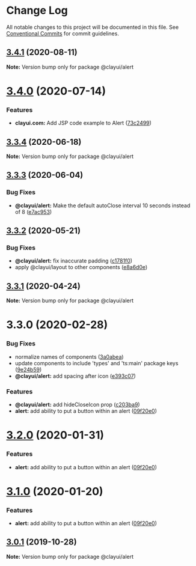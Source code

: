 # Change Log

All notable changes to this project will be documented in this file.
See [Conventional Commits](https://conventionalcommits.org) for commit guidelines.

## [3.4.1](https://github.com/liferay/clay/compare/@clayui/alert@3.4.0...@clayui/alert@3.4.1) (2020-08-11)

**Note:** Version bump only for package @clayui/alert

# [3.4.0](https://github.com/liferay/clay/compare/@clayui/alert@3.3.4...@clayui/alert@3.4.0) (2020-07-14)

### Features

-   **clayui.com:** Add JSP code example to Alert ([73c2499](https://github.com/liferay/clay/commit/73c2499))

## [3.3.4](https://github.com/liferay/clay/compare/@clayui/alert@3.3.3...@clayui/alert@3.3.4) (2020-06-18)

**Note:** Version bump only for package @clayui/alert

## [3.3.3](https://github.com/liferay/clay/compare/@clayui/alert@3.3.2...@clayui/alert@3.3.3) (2020-06-04)

### Bug Fixes

-   **@clayui/alert:** Make the default autoClose interval 10 seconds instead of 8 ([e7ac953](https://github.com/liferay/clay/commit/e7ac953))

## [3.3.2](https://github.com/liferay/clay/compare/@clayui/alert@3.3.1...@clayui/alert@3.3.2) (2020-05-21)

### Bug Fixes

-   **@clayui/alert:** fix inaccurate padding ([c1781f0](https://github.com/liferay/clay/commit/c1781f0))
-   apply @clayui/layout to other components ([e8a6d0e](https://github.com/liferay/clay/commit/e8a6d0e))

## [3.3.1](https://github.com/liferay/clay/compare/@clayui/alert@3.3.0...@clayui/alert@3.3.1) (2020-04-24)

**Note:** Version bump only for package @clayui/alert

# 3.3.0 (2020-02-28)

### Bug Fixes

-   normalize names of components ([3a0abea](https://github.com/liferay/clay/commit/3a0abea))
-   update components to include 'types' and 'ts:main' package keys ([9e24b59](https://github.com/liferay/clay/commit/9e24b59))
-   **@clayui/alert:** add spacing after icon ([e393c07](https://github.com/liferay/clay/commit/e393c07))

### Features

-   **@clayui/alert:** add hideCloseIcon prop ([c203ba9](https://github.com/liferay/clay/commit/c203ba9))
-   **alert:** add ability to put a button within an alert ([09f20e0](https://github.com/liferay/clay/commit/09f20e0))

# [3.2.0](https://github.com/liferay/clay/tree/master/packages/clay-alert/compare/@clayui/alert@3.0.1...@clayui/alert@3.2.0) (2020-01-31)

### Features

-   **alert:** add ability to put a button within an alert ([09f20e0](https://github.com/liferay/clay/commit/09f20e0))

# [3.1.0](https://github.com/liferay/clay/tree/master/packages/clay-alert/compare/@clayui/alert@3.0.1...@clayui/alert@3.1.0) (2020-01-20)

### Features

-   **alert:** add ability to put a button within an alert ([09f20e0](https://github.com/liferay/clay/commit/09f20e0))

## [3.0.1](https://github.com/liferay/clay/tree/master/packages/clay-alert/compare/@clayui/alert@3.0.0...@clayui/alert@3.0.1) (2019-10-28)

**Note:** Version bump only for package @clayui/alert
